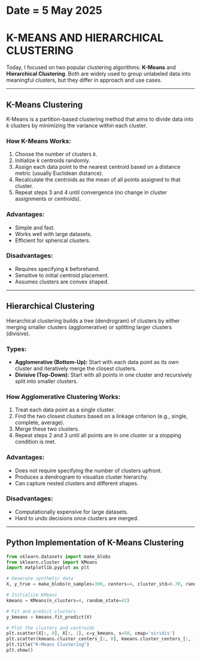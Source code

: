 # Date = 5 May 2025  
# K-MEANS AND HIERARCHICAL CLUSTERING

Today, I focused on two popular clustering algorithms: **K-Means** and **Hierarchical Clustering**. Both are widely used to group unlabeled data into meaningful clusters, but they differ in approach and use cases.

---

## K-Means Clustering

K-Means is a partition-based clustering method that aims to divide data into *k* clusters by minimizing the variance within each cluster.

### How K-Means Works:
1. Choose the number of clusters *k*.
2. Initialize *k* centroids randomly.
3. Assign each data point to the nearest centroid based on a distance metric (usually Euclidean distance).
4. Recalculate the centroids as the mean of all points assigned to that cluster.
5. Repeat steps 3 and 4 until convergence (no change in cluster assignments or centroids).

### Advantages:
- Simple and fast.
- Works well with large datasets.
- Efficient for spherical clusters.

### Disadvantages:
- Requires specifying *k* beforehand.
- Sensitive to initial centroid placement.
- Assumes clusters are convex shaped.

---

## Hierarchical Clustering

Hierarchical clustering builds a tree (dendrogram) of clusters by either merging smaller clusters (agglomerative) or splitting larger clusters (divisive).

### Types:
- **Agglomerative (Bottom-Up):** Start with each data point as its own cluster and iteratively merge the closest clusters.
- **Divisive (Top-Down):** Start with all points in one cluster and recursively split into smaller clusters.

### How Agglomerative Clustering Works:
1. Treat each data point as a single cluster.
2. Find the two closest clusters based on a linkage criterion (e.g., single, complete, average).
3. Merge these two clusters.
4. Repeat steps 2 and 3 until all points are in one cluster or a stopping condition is met.

### Advantages:
- Does not require specifying the number of clusters upfront.
- Produces a dendrogram to visualize cluster hierarchy.
- Can capture nested clusters and different shapes.

### Disadvantages:
- Computationally expensive for large datasets.
- Hard to undo decisions once clusters are merged.

---

## Python Implementation of K-Means Clustering

```python
from sklearn.datasets import make_blobs
from sklearn.cluster import KMeans
import matplotlib.pyplot as plt

# Generate synthetic data
X, y_true = make_blobs(n_samples=300, centers=4, cluster_std=0.70, random_state=42)

# Initialize KMeans
kmeans = KMeans(n_clusters=4, random_state=42)

# Fit and predict clusters
y_kmeans = kmeans.fit_predict(X)

# Plot the clusters and centroids
plt.scatter(X[:, 0], X[:, 1], c=y_kmeans, s=50, cmap='viridis')
plt.scatter(kmeans.cluster_centers_[:, 0], kmeans.cluster_centers_[:, 1], s=250, c='red', marker='X')
plt.title("K-Means Clustering")
plt.show()
